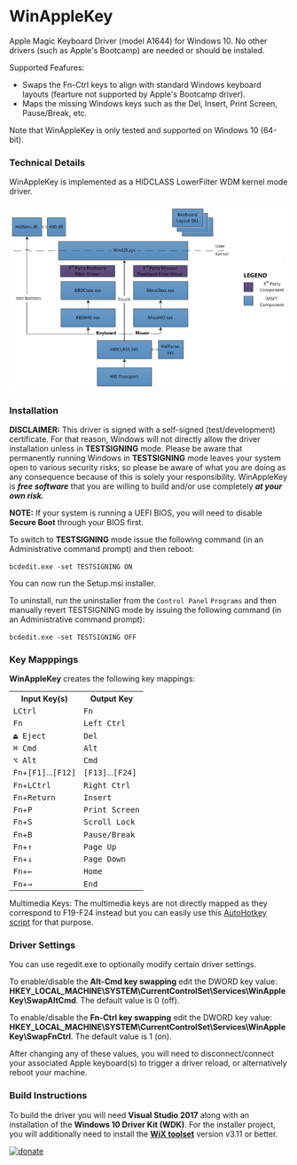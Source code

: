 # WinAppleKey

Apple Magic Keyboard Driver (model A1644) for Windows 10.
No other drivers (such as Apple's Bootcamp) are needed or should be instaled.

Supported Feafures: 
- Swaps the Fn-Ctrl keys to align with standard Windows keyboard layouts (fearture not supported by Apple's Bootcamp driver).
- Maps the missing Windows keys such as the Del, Insert, Print Screen, Pause/Break, etc.

Note that WinAppleKey is only tested and supported on Windows 10 (64-bit).

### Technical Details

WinAppleKey is implemented as a HIDCLASS LowerFilter WDM kernel mode driver. 

![keyboard-driver-stack](keyboard-driver-stack.png)

### Installation

**DISCLAIMER:** This driver is signed with a self-signed (test/development) certificate. For that reason, Windows will not directly allow the driver installation unless in **TESTSIGNING** mode. Please be aware that permanently running Windows in **TESTSIGNING** mode leaves your system open to various security risks; so please be aware of what you are doing as any consequence because of this is solely your responsibility. WinAppleKey is ***free software*** that you are willing to build and/or use completely ***at your own risk.***

**NOTE:** If your system is running a UEFI BIOS, you will need to disable **Secure Boot** through your BIOS first.

To switch to **TESTSIGNING** mode issue the following command (in an Administrative command prompt) and then reboot: 

``` bcdedit.exe -set TESTSIGNING ON ```

You can now run the Setup.msi installer.

To uninstall, run the uninstaller from the ```Control Panel``` ```Programs``` and then manually revert TESTSIGNING mode by issuing the following command (in an Administrative command prompt):

``` bcdedit.exe -set TESTSIGNING OFF ```


### Key Mapppings

**WinAppleKey** creates the following key mappings:

  <table>
    <tr>
      <th>Input Key(s)</th>
      <th>Output Key</th>
    </tr>
    <tr>
      <td><kbd>LCtrl</kbd></td><td><kbd>Fn</kbd></td>
    </tr>
    <tr>
      <td><kbd>Fn</kbd></td><td><kbd>Left Ctrl</kbd></td>
    </tr>
    <tr>
      <td><kbd>⏏︎ Eject</kbd></td><td><kbd>Del</kbd></td>
    </tr>
    <tr>
      <td><kbd>⌘ Cmd</kbd></td><td><kbd>Alt</kbd></td>
    </tr>    
    <tr>
      <td><kbd>⌥ Alt</kbd></td><td><kbd>Cmd</kbd></td>
    </tr>       
    <tr>
      <td><kbd>Fn</kbd>+<kbd>[F1]</kbd>...<kbd>[F12]</kbd></td><td><kbd>[F13]</kbd>...<kbd>[F24]</kbd></td>
    </tr>
    <tr>
      <td><kbd>Fn</kbd>+<kbd>LCtrl</kbd></td><td><kbd>Right Ctrl</kbd></td>
    </tr>
    <tr>
      <td><kbd>Fn</kbd>+<kbd>Return</kbd></td><td><kbd>Insert</kbd></td>
    </tr>
    <tr>
      <td><kbd>Fn</kbd>+<kbd>P</kbd></td><td><kbd>Print Screen</kbd></td>
    </tr>
    <tr>
      <td><kbd>Fn</kbd>+<kbd>S</kbd></td><td><kbd>Scroll Lock</kbd></td>
    </tr>
    <tr>
      <td><kbd>Fn</kbd>+<kbd>B</kbd></td><td><kbd>Pause/Break</kbd></td>
    </tr>
    <tr>
      <td><kbd>Fn</kbd>+<kbd>&uarr;</kbd></td><td><kbd>Page Up</kbd></td>
    </tr>
    <tr>
      <td><kbd>Fn</kbd>+<kbd>&darr;</kbd></td><td><kbd>Page Down</kbd></td>
    </tr>
    <tr>
      <td><kbd>Fn</kbd>+<kbd>&larr;</kbd></td><td><kbd>Home</kbd></td>
    </tr>
    <tr>
      <td><kbd>Fn</kbd>+<kbd>&rarr;</kbd></td><td><kbd>End</kbd></td>
    </tr>
  </table>

Multimedia Keys:
The multimedia keys are not directly mapped as they correspond to F19-F24 instead but you can easily use this [AutoHotkey script](MapMultimediaKeys.ahk) for that purpose.

### Driver Settings

You can use regedit.exe to optionally modify certain driver settings.

To enable/disable the **Alt-Cmd key swapping** edit the DWORD key value: **HKEY_LOCAL_MACHINE\SYSTEM\CurrentControlSet\Services\WinAppleKey\SwapAltCmd**. The default value is 0 (off).

To enable/disable the **Fn-Ctrl key swapping** edit the DWORD key value:
**HKEY_LOCAL_MACHINE\SYSTEM\CurrentControlSet\Services\WinAppleKey\SwapFnCtrl**. The default value is 1 (on).

After changing any of these values, you will need to disconnect/connect your associated Apple keyboard(s) to trigger a driver reload, or alternatively reboot your machine.

### Build Instructions

To build the driver you will need **Visual Studio 2017** along with an installation of the 
  **Windows 10 Driver Kit (WDK)**. For the installer project, you will additionally need to install the **[WiX toolset](http://wixtoolset.org/)** version v3.11
  or better. 

[![donate](https://img.shields.io/badge/Donate-PayPal-green.svg)](https://www.paypal.com/cgi-bin/webscr?cmd=_s-xclick&hosted_button_id=TBM5P9X6GZRCL)

